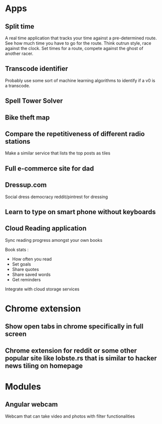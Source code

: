 # Apps

## Split time

A real time application that tracks your time against a pre-determined route.  See how much time you have to go for the route.  Think outrun style, race against the clock. Set times for a route, compete against the ghost of another racer.

## Transcode identifier

Probably use some sort of machine learning algorithms to identify if a v0 is a transcode.

## Spell Tower Solver

## Bike theft map

## Compare the repetitiveness of different radio stations

Make a similar service that lists the top posts as tiles

## Full e-commerce site for dad

## Dressup.com

Social dress democracy
reddit/pintrest for dressing

## Learn to type on smart phone without keyboards

## Cloud Reading application
Sync reading progress amongst your own books

Book stats :
* How often you read
* Set goals
* Share quotes
* Share saved words
* Get reminders

Integrate with cloud storage services

# Chrome extension

## Show open tabs in chrome specifically in full screen

## Chrome extension for reddit or some other popular site like lobste.rs that is similar to hacker news tiling on homepage

# Modules

## Angular webcam

Webcam that can take video and photos with filter functionalities
